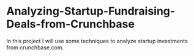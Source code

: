 # Analyzing-Startup-Fundraising-Deals-from-Crunchbase
In this project I will use some techniques to analyze startup investments from crunchbase.com.
